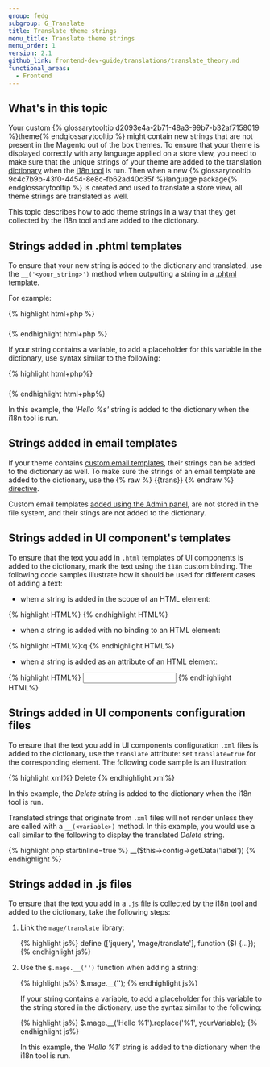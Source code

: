 ```yaml
---
group: fedg
subgroup: G_Translate
title: Translate theme strings
menu_title: Translate theme strings
menu_order: 1
version: 2.1
github_link: frontend-dev-guide/translations/translate_theory.md
functional_areas:
  - Frontend
---
```


## What's in this topic ##

Your custom {% glossarytooltip d2093e4a-2b71-48a3-99b7-b32af7158019 %}theme{% endglossarytooltip %} might contain new strings that are not present in the Magento out of the box themes. To ensure that your theme is displayed correctly with any language applied on a store view, you need to make sure that the unique strings of your theme are added to the translation <a href="{{ page.baseurl }}/frontend-dev-guide/translations/xlate.html#translate_terms">dictionary</a> when the <a href="{{ page.baseurl }}/config-guide/cli/config-cli-subcommands-i18n.html#config-cli-subcommands-xlate-dict" target="_blank">i18n tool</a> is run.
Then when a new {% glossarytooltip 9c4c7b9b-43f0-4454-8e8c-fb62ad40c35f %}language package{% endglossarytooltip %} is created and used to translate a store view, all theme strings are translated as well.

This topic describes how to add theme strings in a way that they get collected by the i18n tool and are added to the dictionary.

<h2 id="add_strings_phtml">Strings added in .phtml templates</h2>

To ensure that your new string is added to the dictionary and translated, use the `__('<your_string>')` method when outputting a string in a <a href="{{ page.baseurl }}/frontend-dev-guide/templates/template-overview.html" target="_blank">.phtml template</a>.

For example:

{% highlight html+php %}
	<h3><?php echo __('Create Backup') ?></h3>
{% endhighlight html+php %}

If your string contains a variable, to add a placeholder for this variable in the dictionary, use syntax similar to the following:

{% highlight html+php%}
    <h3><?php echo sprintf(__('Hello %s'), $yourVariable) ?></h3>
{% endhighlight html+php%}

In this example, the <i>'Hello %s'</i> string is added to the dictionary when the i18n tool is run.

<h2 id="add_strings_email">Strings added in email templates</h2>

If your theme contains <a href="{{ page.baseurl }}/frontend-dev-guide/templates/template-email.html#customize-email-theme" target="_blank">custom email templates</a>, their strings can be added to the dictionary as well.
To make sure the strings of an email template are added to the dictionary, use the  {% raw %} {{trans}}  {% endraw %} <a href="{{ page.baseurl }}/frontend-dev-guide/templates/template-email.html#localization" target="_blank">directive</a>.

Custom email templates <a href="{{ page.baseurl }}/frontend-dev-guide/templates/template-email.html#customize-email-admin" target="_blank">added using the Admin panel</a>, are not stored in the file system, and their stings are not added to the dictionary.

<h2 id="add_strings_ui_html">Strings added in UI component's templates</h2>

To ensure that the text you add in `.html` templates of UI components is added to the dictionary, mark the text using the `i18n` custom binding. The following code samples illustrate how it should be used for different cases of adding a text:

- when a string is added in the scope of an HTML element:

{% highlight HTML%}
    <span data-bind="i18n: 'Sign In'"></span>
{% endhighlight HTML%}

- when a string is added with no binding to an HTML element:

{% highlight HTML%}:q
    <!-- ko i18n: 'You have no items in your shopping cart.' --><!-- /ko -->
{% endhighlight HTML%}

- when a string is added as an attribute of an HTML element:

{% highlight HTML%}
    <input type="text" data-bind="attr: {placeholder: $t('First Name')}" />
{% endhighlight HTML%}

<h2 id="add_strings_ui_xml">Strings added in UI components configuration files</h2>

To ensure that the text you add in UI components configuration `.xml` files is added to the dictionary, use the `translate` attribute: set `translate=true` for the corresponding element. The following code sample is an illustration:

{% highlight xml%}
    <item name="label" xsi:type="string" translate="true">Delete</item>
{% endhighlight xml%}

In this example, the *Delete* string is added to the dictionary when the i18n tool is run.

Translated strings that originate from `.xml` files will not render unless they are called with a `__(<variable>)` method.
In this example, you would use a call similar to the following to display the translated *Delete* string.

{% highlight php startinline=true %}
__($this->config->getData('label'))
{% endhighlight %}

<h2 id="add_strings_js">Strings added in .js files</h2>
To ensure that the text you add in a <code>.js</code> file is collected by the i18n tool and added to the dictionary, take the following steps:
<ol>
<li>Link the <code>mage/translate</code> library:

{% highlight js%}
	define (['jquery', 'mage/translate'], function ($) {...});
{% endhighlight js%}
</li>
<li>Use the <code>$.mage.__('')</code> function when adding a string:

{% highlight js%}
	$.mage.__('<string>');
{% endhighlight js%}

If your string contains a variable, to add a placeholder for this variable to the string stored in the dictionary, use the syntax similar to the following:

{% highlight js%}
    $.mage.__('Hello %1').replace('%1', yourVariable);
{% endhighlight js%}

In this example, the <i>'Hello %1'</i> string is added to the dictionary when the i18n tool is run.

</li>
</ol>
